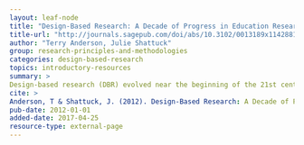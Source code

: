```yaml
---
layout: leaf-node
title: "Design-Based Research: A Decade of Progress in Education Research?"
title-url: "http://journals.sagepub.com/doi/abs/10.3102/0013189x11428813"
author: "Terry Anderson, Julie Shattuck"
group: research-principles-and-methodologies
categories: design-based-research
topics: introductory-resources
summary: >
Design-based research (DBR) evolved near the beginning of the 21st century and was heralded as a practical research methodology that could effectively bridge the chasm between research and practice in formal education. In this article, the authors review the characteristics of DBR and analyze the five most cited DBR articles from each year of this past decade. They illustrate the context, publications, and most popular interventions utilized. They conclude that interest in DBR is increasing and that results provide limited evidence for guarded optimism that the methodology is meeting its promised benefits.
cite: >
Anderson, T & Shattuck, J. (2012). Design-Based Research: A Decade of Progress in Education Research?. Retrieved from http://journals.sagepub.com/doi/abs/10.3102/0013189x11428813
pub-date: 2012-01-01
added-date: 2017-04-25
resource-type: external-page
---
```


